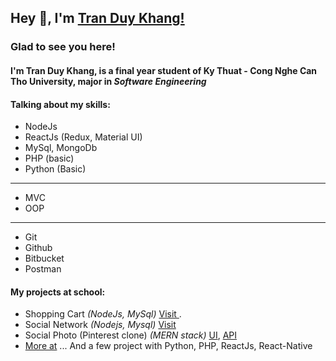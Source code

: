 ## Hey 👋, I'm [Tran Duy Khang!](https://github.com/tranduykhang1/)

### Glad to see you here! 

#### I'm **Tran Duy Khang**, is a final year student of Ky Thuat - Cong Nghe Can Tho University, major in *Software Engineering*

#### **Talking about my skills:**

* NodeJs
* ReactJs (Redux, Material UI)
* MySql, MongoDb
* PHP (basic)
* Python (Basic)
---
* MVC
* OOP
---
* Git
* Github
* Bitbucket
* Postman

#### **My projects at school:**

* Shopping Cart *(NodeJs, MySql)* [Visit ](https://github.com/tranduykhang1/ShoppingCart-Nodejs-MySql).
* Social Network *(Nodejs, Mysql)* [Visit](https://github.com/tranduykhang1/socialnetwork)
* Social Photo (Pinterest clone) *(MERN stack)* [UI](https://github.com/tranduykhang1/PhotoSharing_UI), [API](https://github.com/tranduykhang1/SharingPhotos-API)
* [More at](https://github.com/tranduykhang1)
...
And a few project with Python, PHP, ReactJs, React-Native


